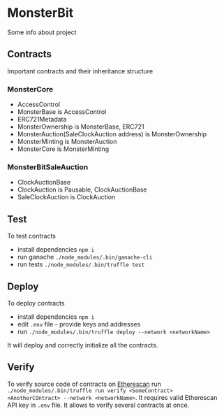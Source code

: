 # MonsterBit
Some info about project

## Contracts
Important contracts and their inheritance structure

### MonsterCore
* AccessControl
* MonsterBase is AccessControl
* ERC721Metadata
* MonsterOwnership is MonsterBase, ERC721
* MonsterAuction(SaleClockAuction address) is MonsterOwnership
* MonsterMinting is MonsterAuction
* MonsterCore is MonsterMinting


### MonsterBitSaleAuction
* ClockAuctionBase
* ClockAuction is Pausable, ClockAuctionBase
* SaleClockAuction is ClockAuction

## Test
To test contracts
* install dependencies `npm i`
* run ganache `./node_modules/.bin/ganache-cli`
* run tests `./node_modules/.bin/truffle test` 

## Deploy
To deploy contracts 
* install dependencies `npm i`
* edit `.env` file - provide keys and addresses
* run `./node_modules/.bin/truffle deploy --network <networkName>`

It will deploy and correctly initialize all the contracts.

## Verify 
To verify source code of contracts on [Etherescan](https://etherscan.io/) run `./node_modules/.bin/truffle run verify <SomeContract> <AnotherCOntract> --network <networkName>`. It requires valid Etherescan API key in `.env` file. It allows to verify several contracts at once.
